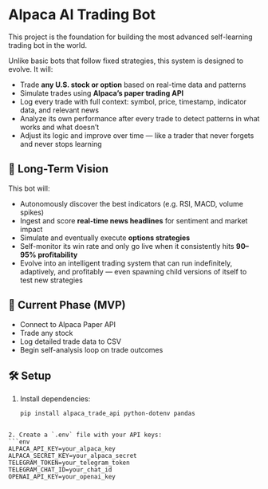# Alpaca AI Trading Bot

This project is the foundation for building the most advanced self-learning trading bot in the world.

Unlike basic bots that follow fixed strategies, this system is designed to evolve. It will:
- Trade **any U.S. stock or option** based on real-time data and patterns
- Simulate trades using **Alpaca’s paper trading API**
- Log every trade with full context: symbol, price, timestamp, indicator data, and relevant news
- Analyze its own performance after every trade to detect patterns in what works and what doesn’t
- Adjust its logic and improve over time — like a trader that never forgets and never stops learning

## 🔮 Long-Term Vision

This bot will:
- Autonomously discover the best indicators (e.g. RSI, MACD, volume spikes)
- Ingest and score **real-time news headlines** for sentiment and market impact
- Simulate and eventually execute **options strategies**
- Self-monitor its win rate and only go live when it consistently hits **90–95% profitability**
- Evolve into an intelligent trading system that can run indefinitely, adaptively, and profitably — even spawning child versions of itself to test new strategies

## 🧪 Current Phase (MVP)

- Connect to Alpaca Paper API
- Trade any stock
- Log detailed trade data to CSV
- Begin self-analysis loop on trade outcomes

## 🛠 Setup

1. Install dependencies:
   ```bash
   pip install alpaca_trade_api python-dotenv pandas

```

2. Create a `.env` file with your API keys:
```env
ALPACA_API_KEY=your_alpaca_key
ALPACA_SECRET_KEY=your_alpaca_secret
TELEGRAM_TOKEN=your_telegram_token
TELEGRAM_CHAT_ID=your_chat_id
OPENAI_API_KEY=your_openai_key
```
